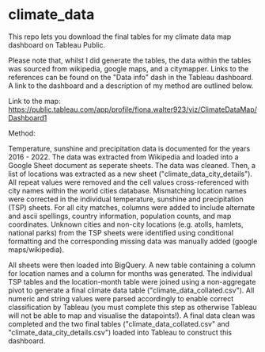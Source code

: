 # climate_data
This repo lets you download the final tables for my climate data map dashboard on Tableau Public.

Please note that, whilst I did generate the tables, the data within the tables was sourced from wikipedia, google maps, and a citymapper. Links to the references can be found on the "Data info" dash in the Tableau dashboard. A link to the dashboard and a description of my method are outlined below.

Link to the map:
https://public.tableau.com/app/profile/fiona.walter923/viz/ClimateDataMap/Dashboard1

Method:

Temperature, sunshine and precipitation data is documented for the years 2016 - 2022. The data was extracted from Wikipedia and loaded into a Google Sheet document as seperate sheets. The data was cleaned. Then, a list of locations was extracted as a new sheet ("climate_data_city_details"). All repeat values were removed and the cell values cross-referenced with city names within the world cities database. Mismatching location names were corrected in the individual temperature, sunshine and precipitation (TSP) sheets. For all city matches, columns were added to include alternate and ascii spellings, country information, population counts, and map coordinates. Unknown cities and non-city locations (e.g. atolls, hamlets, national parks) from the TSP sheets were identified using conditional formatting and the corresponding missing data was manually added (google maps/wikipedia).

All sheets were then loaded into BigQuery. A new table containing a column for location names and a column for months was generated. The individual TSP tables and the location-month table were joined using a non-aggregate pivot to generate a final climate data table ("climate_data_collated.csv"). All numeric and string values were parsed accordingly to enable correct classification by Tableau (you must complete this step as otherwise Tableau will not be able to map and visualise the datapoints!). A final data clean was completed and the two final tables ("climate_data_collated.csv" and "climate_data_city_details.csv") loaded into Tableau to construct this dashboard.
